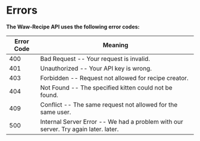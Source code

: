 # Errors

**The Waw-Recipe API uses the following error codes:**

Error Code | Meaning
---------- | -------
400 | Bad Request -- Your request is invalid.
401 | Unauthorized -- Your API key is wrong.
403 | Forbidden -- Request not allowed for recipe creator.
404 | Not Found -- The specified kitten could not be found.
409 | Conflict -- The same request not allowed for the same user.
500 | Internal Server Error -- We had a problem with our server. Try again later. later.
